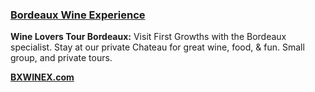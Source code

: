 ### <a href="https://www.bxwinex.com" target="_blank" onclick="ga('send', 'event', 'OutBoundLinksEmailTitle', 'https://www.bxwinex.com', 'Bordeaux Wine Experience');">Bordeaux Wine Experience</a>

**Wine Lovers Tour Bordeaux:** Visit First Growths with the Bordeaux specialist. Stay at our private Chateau for great wine, food, & fun. Small group, and private tours. 

**<a href="https://www.bxwinex.com" target="_blank" onclick="ga('send', 'event', 'OutBoundLinksEmailTitle', 'https://www.bxwinex.com', 'BXWINE.com');">BXWINEX.com</a>**
